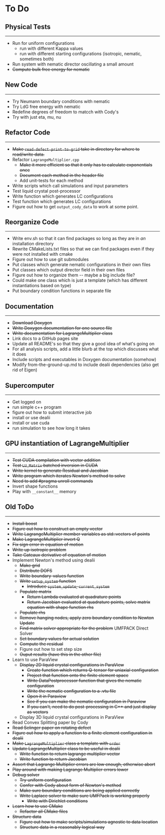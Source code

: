 # To Do

## Physical Tests
-----------------
* Run for uniform configurations
  - run with different Kappa values
  - run with different starting configurations (isotropic, nematic, sometimes both)
* Run system with nematic director oscillating a small amount
* ~~Compute bulk free energy for nematic~~

## New Code
-----------
* Try Neumann boundary conditions with nematic
* Try LdG free energy with nematic
* Redefine degrees of freedom to matcch with Cody's
* Try with just eta, mu, nu

## Refactor Code
----------------
* ~~Make `read-defect-print-to-grid` take in directory for where to read/write data.~~
* Refactor `LagrangeMultiplier.cpp`
  - ~~Make it more efficient so that it only has to calculate exponentials once~~
  - ~~Document each method in the header file~~
  - Add unit-tests for each method
* Write scripts which call simulations and input parameters
* Test liquid crystal post-processor
* Write function which generates LC configurations
* Test function which generates LC configurations
* Figure out how to get `output_cody_data` to work at some point.

## Reorganize Code
------------------
* Write env.sh so that it can find packages so long as they are in *an* installation directory
* Rewrite CMakeLists.txt files so that we can find packages even if they were not installed with cmake
* Figure out how to use git submodules
* Put classes which generate nematic configurations in their own files
* Put classes which output director field in their own files
* Figure out how to organize them -- maybe a big include file?
* Could make one class which is just a template (which has different instantiations based on type)
* Put boundary condition functions in separate file

## Documentation
----------------
* ~~Download Doxygen~~
* ~~Write Doxygen documentation for one source file~~
* ~~Write documentation for LagrangeMultiplier class~~
* Link docs to a GitHub pages site
* Update all README's so that they give a good idea of what's going on
* For all analysis scripts, add a little blurb at the top which discusses what it does
* Include scripts and executables in Doxygen documentation (somehow)
* Modify from-the-ground-up.md to include dealii dependencies (also get rid of Eigen)

## Supercomputer
----------------
* Get logged on
* run simple c++ program
* figure out how to submit interactive job
* install or use dealii
* install or use cuda
* run simulation to see how long it takes

## GPU instantiation of LagrangeMultiplier
------------------------------------------
* ~~Test CUDA compilation with vector addition~~
* ~~Test `LU_Matrix` batched inversion in CUDA~~
* ~~Write kernel to generate Residual and Jacobian~~
* ~~Write program which iterates Newton's method to solve~~
* ~~Need to add #pragma unroll commands~~
* Invert shape functions
* Play with `__constant__` memory

## Old ToDo
-----------
* ~~Install boost~~
* ~~Figure out how to construct an empty vector~~
* ~~Write LagrangeMultiplier member variables as std::vectors of points~~
* ~~Make LagrangeMultiplier invert Q~~
* ~~Fix sign error in equation of motion~~
* ~~Write up isotropic problem~~
* ~~Take Gateaux derivative of equation of motion~~
* Implement Newton's method using dealii
  - ~~Make grid~~
  - ~~Distribute DOFS~~
  - ~~Write boundary-values function~~
  - ~~Write `setup_system` function~~
    - ~~Introduce `system_update`, `current_system`~~
  - ~~Populate matrix~~
    - ~~Return Lambda evaluated at quadrature points~~
    - ~~Return Jacobian evaluated at quadrature points, solve matrix equation with shape function rhs~~
  - ~~Populate rhs~~
  - ~~Remove hanging nodes, apply zero boundary condition to Newton Update~~
  - ~~Find matrix solver appropriate for the problem~~ UMFPACK Direct Solver
  - ~~Set boundary values for actual solution~~
  - ~~Compute the residual~~
  - Figure out how to set step size
  - ~~Ouput results (have this in the other file)~~
* Learn to use ParaView
  - ~~Display 2D liquid crystal configurations in ParaView~~
    - ~~Create function which returns Q-tensor for uniaxial configuration~~
    - ~~Project that function onto the finite element space~~
    - ~~Write DataPostprocessor function that gives the nematic configuration~~
    - ~~Write the nematic configuration to a .vtu file~~
    - ~~Open it in Paraview~~
    - ~~See if you can make the nematic configuration in Paraview~~
    - ~~If you can't, need to do post-processing in C++ and just display as vectors~~
  - Display 3D liquid crystal configurations in ParaView
* Read Convex Splitting paper by Cody
* ~~Read Selinger paper on rotating defect~~
* ~~Figure out how to apply a function to a finite element configuration in dealii~~
* ~~Make `LagrangeMultiplier` class a template with `order`~~
* ~~Update LagrangeMultiplier class to be useful in dealii~~
  - ~~Write function to return lagrange multiplier vector~~
  - ~~Write function to return Jacobian~~
* ~~Assert that Lagrange Multiplier errors are low enough, otherwise abort~~
* ~~Play around with making Lagrange Multiplier errors lower~~
* ~~Debug solver~~
  - ~~Try uniform configuration~~
  - ~~Confer with Cody about form of Newton's method~~
  - ~~Make sure boundary conditions are being applied correctly~~
  - ~~Write Laplace solver to make sure UMFPack is working properly~~
    - ~~Write with Dirichlet conditions~~
* ~~Learn how to use CMake~~
  - ~~Refactor all CMake files~~
* ~~Structure data~~
  - ~~Figure out how to make scripts/simulations agnostic to data location~~
  - ~~Structure data in a reasonably logical way~~